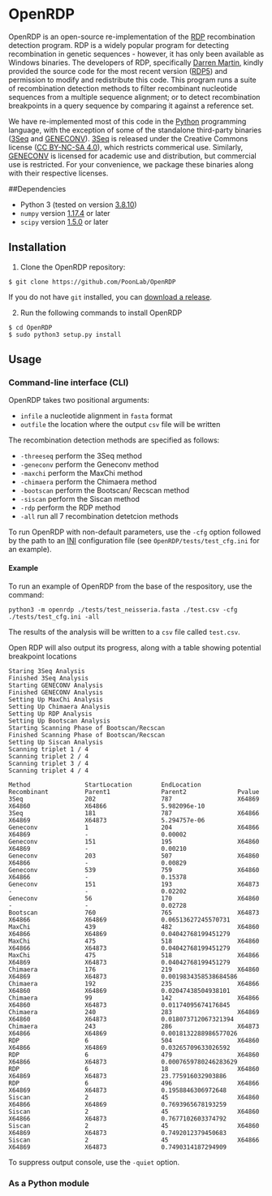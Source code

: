 # OpenRDP

OpenRDP is an open-source re-implementation of the [RDP](http://web.cbio.uct.ac.za/~darren/rdp.html) recombination detection program.
RDP is a widely popular program for detecting recombination in genetic sequences - however, it has only been available as Windows binaries.
The developers of RDP, specifically [Darren Martin](http://www.idm.uct.ac.za/Darren_Martin), kindly provided the source code for the most recent version ([RDP5](https://academic.oup.com/ve/article/7/1/veaa087/6020281)) and permission to modify and redistribute this code.
This program runs a suite of recombination detection methods to filter recombinant nucleotide sequences from a multiple sequence alignment; or to detect recombination breakpoints in a query sequence by comparing it against a reference set.

We have re-implemented most of this code in the [Python](https://python.org) programming language, with the exception of some of the standalone third-party binaries ([3Seq](https://mol.ax/software/3seq/) and [GENECONV](https://www.math.wustl.edu/~sawyer/geneconv/index.html)).
[3Seq](https://mol.ax/software/3seq/) is released under the Creative Commons license ([CC BY-NC-SA 4.0](https://creativecommons.org/licenses/by-nc-sa/4.0/)), which restricts commerical use.
Similarly, [GENECONV](https://www.math.wustl.edu/~sawyer/geneconv/index.html) is licensed for academic use and distribution, but commercial use is restricted.
For your convenience, we package these binaries along with their respective licenses.


##Dependencies 
* Python 3 (tested on version [3.8.10](https://www.python.org/downloads/release/python-3810/))
* `numpy` version [1.17.4](https://numpy.org/devdocs/release/1.17.4-notes.html) or later
* `scipy` version [1.5.0](https://docs.scipy.org/doc/scipy/reference/release.1.5.0.html) or later


## Installation

1. Clone the OpenRDP repository:
```console
$ git clone https://github.com/PoonLab/OpenRDP
```
If you do not have `git` installed, you can [download a release]().

2. Run the following commands to install OpenRDP
```console
$ cd OpenRDP
$ sudo python3 setup.py install
```

## Usage


### Command-line interface (CLI)
OpenRDP takes two positional arguments:

* `infile` a nucleotide alignment in `fasta` format
* `outfile` the location where the output `csv` file will be written

The recombination detection methods are specified as follows: 

* `-threeseq` perform the 3Seq method
* `-geneconv` perform the Geneconv method 
* `-maxchi` perform the MaxChi method
* `-chimaera` perform the Chimaera method
* `-bootscan` perform the Bootscan/ Recscan method
* `-siscan` perform the Siscan method
* `-rdp` perform the RDP method 
* `-all` run all 7 recombination detetcion methods

To run OpenRDP with non-default parameters, use the `-cfg` option followed by the path to an [INI](https://docs.python.org/3/library/configparser.html#supported-ini-file-structure) configuration file (see `OpenRDP/tests/test_cfg.ini` for an example).

#### Example 
To run an example of OpenRDP from the base of the respository, use the command: 
```console
python3 -m openrdp ./tests/test_neisseria.fasta ./test.csv -cfg ./tests/test_cfg.ini -all
```
The results of the analysis will be written to a `csv` file called `test.csv`. 

Open RDP will also output its progress, along with a table showing potential breakpoint locations
```console
Staring 3Seq Analysis
Finished 3Seq Analysis
Starting GENECONV Analysis
Finished GENECONV Analysis
Setting Up MaxChi Analysis
Setting Up Chimaera Analysis
Setting Up RDP Analysis
Setting Up Bootscan Analysis
Starting Scanning Phase of Bootscan/Recscan
Finished Scanning Phase of Bootscan/Recscan
Setting Up Siscan Analysis
Scanning triplet 1 / 4
Scanning triplet 2 / 4
Scanning triplet 3 / 4
Scanning triplet 4 / 4

Method               StartLocation        EndLocation          Recombinant          Parent1              Parent2              Pvalue              
3Seq                 202                  787                  X64869               X64860               X64866               5.982096e-10        
3Seq                 181                  787                  X64866               X64869               X64873               5.294757e-06        
Geneconv             1                    204                  X64866               X64869               -                    0.00002             
Geneconv             151                  195                  X64860               X64869               -                    0.00210             
Geneconv             203                  507                  X64860               X64866               -                    0.00829             
Geneconv             539                  759                  X64860               X64866               -                    0.15378             
Geneconv             151                  193                  X64873               -                    -                    0.02202             
Geneconv             56                   170                  X64860               -                    -                    0.02728             
Bootscan             760                  765                  X64873               X64866               X64869               0.06513627245570731 
MaxChi               439                  482                  X64860               X64866               X64869               0.04042768199451279 
MaxChi               475                  518                  X64860               X64866               X64873               0.04042768199451279 
MaxChi               475                  518                  X64866               X64869               X64873               0.04042768199451279 
Chimaera             176                  219                  X64860               X64869               X64873               0.0019834358538684586
Chimaera             192                  235                  X64866               X64860               X64869               0.02047438504938101 
Chimaera             99                   142                  X64866               X64860               X64873               0.01174095674176845 
Chimaera             240                  283                  X64869               X64860               X64873               0.018073712067321394
Chimaera             243                  286                  X64873               X64866               X64869               0.0018132288986577026
RDP                  6                    504                  X64860               X64866               X64869               0.03265709633026592 
RDP                  6                    479                  X64860               X64866               X64873               0.0007659780246283629
RDP                  6                    18                   X64860               X64869               X64873               23.775916032903886  
RDP                  6                    496                  X64866               X64869               X64873               0.1958846306972648  
Siscan               2                    45                   X64860               X64866               X64869               0.7693965678193259  
Siscan               2                    45                   X64860               X64866               X64873               0.7677102603374792  
Siscan               2                    45                   X64860               X64869               X64873               0.7492012379450683  
Siscan               2                    45                   X64866               X64869               X64873               0.7490314187294909  

```

To suppress output console, use the `-quiet` option. 

### As a Python module 



